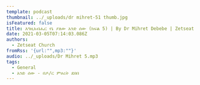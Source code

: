 ```yaml
---
template: podcast
thumbnail: ../_uploads/dr mihret-51 thumb.jpg
isFeatured: false
title: እግዚአብሔር የኔ ያለው አንድ ሰው (ክፍል 5) | By Dr Mihret Debebe | Zetseat Church
date: 2021-03-05T07:14:03.086Z
authors:
  - Zetseat Church
fromRss: '{url:"",mp3:""}'
audio: ../_uploads/Dr Mihret 5.mp3
tags:
  - General
  - አንድ ሰው - በዶ/ር ምሀረት ደበበ
---
```

